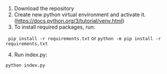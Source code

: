 1. Download the repository
2. Create new python virtual environment and activate it. (https://docs.python.org/3/tutorial/venv.html)
3. To install required packages, run:

` pip install -r requirements.txt` or `python -m pip install -r requirements.txt`

4. Run index.py:

`python index.py`


